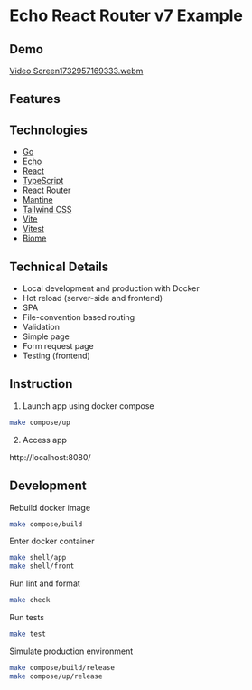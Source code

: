 # Echo React Router v7 Example

## Demo

[Video Screen1732957169333.webm](https://github.com/user-attachments/assets/400160f7-fd6e-4f9c-8869-64fa97ae0250)

## Features

## Technologies

- [Go](https://go.dev/)
- [Echo](https://echo.labstack.com/)
- [React](https://react.dev/)
- [TypeScript](https://www.typescriptlang.org/)
- [React Router](https://reactrouter.com/)
- [Mantine](https://mantine.dev/)
- [Tailwind CSS](https://tailwindcss.com/)
- [Vite](https://vite.dev/)
- [Vitest](https://vitest.dev/)
- [Biome](https://biomejs.dev/)

## Technical Details

- Local development and production with Docker
- Hot reload (server-side and frontend)
- SPA
- File-convention based routing
- Validation
- Simple page
- Form request page
- Testing (frontend)

## Instruction

1. Launch app using docker compose

```bash
make compose/up
```

2. Access app

http://localhost:8080/

## Development

Rebuild docker image

```bash
make compose/build
```

Enter docker container

````bash
make shell/app
make shell/front
````

Run lint and format

```bash
make check
```

Run tests

```bash
make test
```

Simulate production environment

```bash
make compose/build/release
make compose/up/release
```
